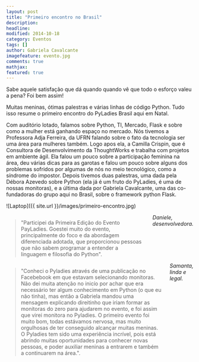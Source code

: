 ```yaml
---
layout: post
title: "Primeiro encontro no Brasil"
description: 
headline: 
modified: 2014-10-18
category: Eventos
tags: []
author: Gabriela Cavalcante
imagefeature: evento.jpg
comments: true
mathjax: 
featured: true
---
```


Sabe aquele satisfação que dá quando quando vê que todo o esforço valeu a pena? Foi bem assim!

Muitas meninas, ótimas palestras e várias linhas de código Python. Tudo isso resume o primeiro encontro do PyLadies Brasil aqui em Natal. 

Com auditório lotado, falamos sobre Python, TI, Mercado, Flask e sobre como a mulher está ganhando espaço no mercado. Nós tivemos a Professora Adja Ferreira, da UFRN falando sobre o fato da tecnologia ser uma área para mulheres também. Logo apos ela, a Camilla Crispin, que é Consultora de Desenvolvimento da ThoughtWorks e trabalha com projetos em ambiente ágil. Ela falou um pouco sobre a participação feminina na área, deu várias dicas para as garotas e falou um pouco sobre alguns dos problemas sofridos por algumas de nós no meio tecnológico, como a síndrome do impostor. Depois tivemos duas palestras, uma dada pela Débora Azevedo sobre Python (ela já é um fruto do PyLadies, é uma de nossas monitoras), e a última dada por Gabriela Cavalcante, uma das co-fundadoras do grupo aqui no Brasil, sobre o framework python Flask.
 
![Laptop]({{ site.url }}/images/primeiro-encontro.jpg)

<div class="row">
    <div class="small-12 medium-6 columns">
        <blockquote>"Participei da Primeira Edição do Evento PayLadies. Goestei muito do evento, principalmente do foco e da abordagem diferenciada adotada, que proporcionou pessoas que não sabem programar a entender a linguagem e filosofia do Python".</blockquote>
        <i>Daniele, desenvolvedora.</i>
    </div>
    <div class="small-12 medium-6 columns">
        <blockquote>"Conheci o Pyladies através de uma publicação no Facebebook em que estavam selecionando monitoras. Não dei muita atenção no inicío por achar que era necessário ter algum conhecimento em Python (o que eu não tinha), mas então a Gabriela mandou uma mensagem explicando direitinho que iriam formar as monitoras do zero para ajudarem no evento, e foi assim que virei monitora no Pyladies. O primeiro evento foi muito bom, todas estávamos nervosa, mas muito orgulhosas de ter conseguido alcançar muitas meninas. O Pyladies tem sido uma experiência incrível, pois está abrindo muitas oportunidades para conhecer novas pessoas, e poder auxiliar meninas a entrarem e também a continuarem na área.".</blockquote>
        <i>Samanta, linda e legal.</i>
    </div>
</div>
 
<br/>